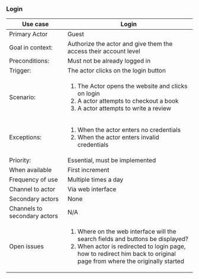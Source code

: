 ### Login

| Use case | Login |
|---|---|
| Primary Actor | Guest |
| Goal in context: | Authorize the actor and give them the access their account level |
| Preconditions: | Must not be already logged in |
| Trigger: | The actor clicks on the login button |
| Scenario: | <ol><li>The Actor opens the website and clicks on login</li><li>A actor attempts to checkout a book</li><li>A actor attempts to write a review</li></ol>|
| Exceptions: | <ol><li> When the actor enters no credentials </li><li> When the actor enters invalid credentials </li></ol> |
| Priority: | Essential, must be implemented |
| When available | First increment |
| Frequency of use | Multiple times a day |
| Channel to actor | Via web interface |
| Secondary actors | None |
| Channels to secondary actors | N/A |
| Open issues | <ol> <li>Where on the web interface will the search fields and buttons be displayed?</li><li>When actor is redirected to login page, how to redirect him back to original page from where the originally started</li></ol> |
